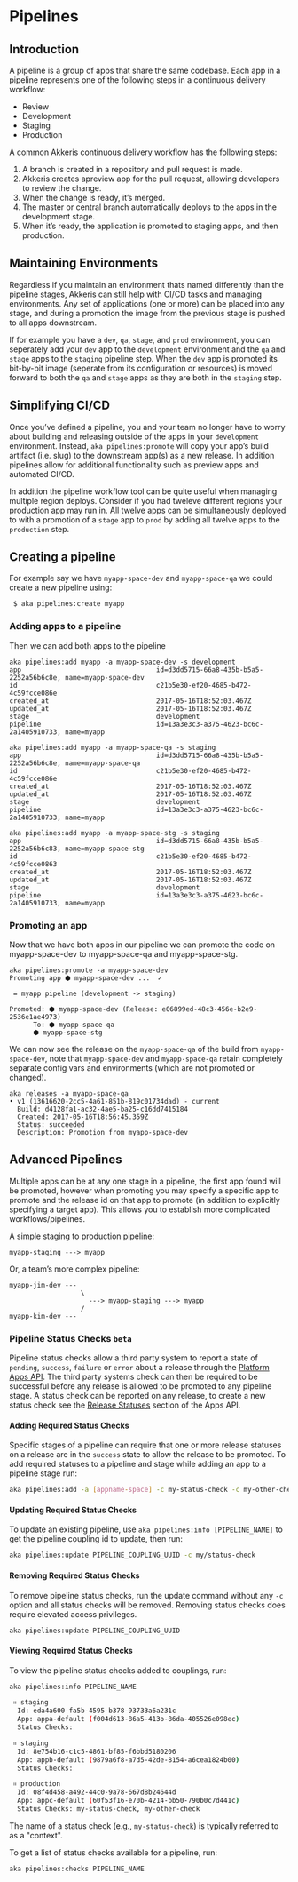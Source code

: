 # Pipelines

<!-- toc -->

## Introduction

A pipeline is a group of apps that share the same codebase. Each app in a pipeline represents one of the following steps in a continuous delivery workflow:

* Review
* Development
* Staging
* Production

A common Akkeris continuous delivery workflow has the following steps:

1. A branch is created in a repository and pull request is made.
2. Akkeris creates apreview app for the pull request, allowing developers to review the change.
3. When the change is ready, it’s merged.
4. The master or central branch automatically deploys to the apps in the development stage.
5. When it’s ready, the application is promoted to staging apps, and then production.

## Maintaining Environments

Regardless if you maintain an environment thats named differently than the pipeline stages, Akkeris can still help with CI/CD tasks and managing environments. Any set of applications (one or more) can be placed into any stage, and during a promotion the image from the previous stage is pushed to all apps downstream. 

If for example you have a `dev`, `qa`, `stage`, and `prod` environment, you can seperately add your `dev` app to the `development` environment and the `qa` and `stage` apps to the `staging` pipeline step.  When the `dev` app is promoted its bit-by-bit image (seperate from its configuration or resources) is moved forward to both the `qa` and `stage` apps as they are both in the `staging` step. 

## Simplifying CI/CD

Once you’ve defined a pipeline, you and your team no longer have to worry about building and releasing outside of the apps in your `development` environment. Instead, `aka pipelines:promote` will copy your app’s build artifact (i.e. slug) to the downstream app(s) as a new release. In addition pipelines allow for additional functionality such as preview apps and automated CI/CD.

In addition the pipeline workflow tool can be quite useful when managing multiple region deploys.  Consider if you had tweleve different regions your production app may run in. All twelve apps can be simultaneously deployed to with a promotion of a `stage` app to `prod` by adding all twelve apps to the `production` step.

## Creating a pipeline

For example say we have `myapp-space-dev` and `myapp-space-qa` we could create a new pipeline using:

```shell
 $ aka pipelines:create myapp
```

### Adding apps to a pipeline

Then we can add both apps to the pipeline

```shell
aka pipelines:add myapp -a myapp-space-dev -s development
app                                  id=d3dd5715-66a8-435b-b5a5-2252a56b6c8e, name=myapp-space-dev
id                                   c21b5e30-ef20-4685-b472-4c59fcce086e
created_at                           2017-05-16T18:52:03.467Z
updated_at                           2017-05-16T18:52:03.467Z
stage                                development
pipeline                             id=13a3e3c3-a375-4623-bc6c-2a1405910733, name=myapp
```
```shell
aka pipelines:add myapp -a myapp-space-qa -s staging
app                                  id=d3dd5715-66a8-435b-b5a5-2252a56b6c8e, name=myapp-space-qa
id                                   c21b5e30-ef20-4685-b472-4c59fcce086e
created_at                           2017-05-16T18:52:03.467Z
updated_at                           2017-05-16T18:52:03.467Z
stage                                development
pipeline                             id=13a3e3c3-a375-4623-bc6c-2a1405910733, name=myapp
```
```shell
aka pipelines:add myapp -a myapp-space-stg -s staging
app                                  id=d3dd5715-66a8-435b-b5a5-2252a56b6c83, name=myapp-space-stg
id                                   c21b5e30-ef20-4685-b472-4c59fcce0863
created_at                           2017-05-16T18:52:03.467Z
updated_at                           2017-05-16T18:52:03.467Z
stage                                development
pipeline                             id=13a3e3c3-a375-4623-bc6c-2a1405910733, name=myapp
```

### Promoting an app

Now that we have both apps in our pipeline we can promote the code on myapp-space-dev to myapp-space-qa and myapp-space-stg.

```shell
aka pipelines:promote -a myapp-space-dev
Promoting app ⬢ myapp-space-dev ...  ✓ 

 = myapp pipeline (development -> staging)

Promoted: ⬢ myapp-space-dev (Release: e06899ed-48c3-456e-b2e9-2536e1ae4973)
      To: ⬢ myapp-space-qa 
	  ⬢ myapp-space-stg 
```

We can now see the release on the `myapp-space-qa` of the build from `myapp-space-dev`, note that `myapp-space-dev` and `myapp-space-qa` retain completely separate config vars and environments (which are not promoted or changed).

```shell
aka releases -a myapp-space-qa
• v1 (13616620-2cc5-4a61-851b-819c01734dad) - current
  Build: d4128fa1-ac32-4ae5-ba25-c16dd7415184
  Created: 2017-05-16T18:56:45.359Z
  Status: succeeded
  Description: Promotion from myapp-space-dev
```


## Advanced Pipelines

Multiple apps can be at any one stage in a pipeline, the first app found will be promoted, however when promoting you may specify a specific app to promote and the release id on that app to promote (in addition to explicitly specifying a target app).  This allows you to establish more complicated workflows/pipelines.

A simple staging to production pipeline:

```
myapp-staging ---> myapp
```

Or, a team’s more complex pipeline:

```
myapp-jim-dev ---
                  \
                    ---> myapp-staging ---> myapp
                  /
myapp-kim-dev ---
```

### Pipeline Status Checks `beta`

Pipeline status checks allow a third party system to report a state of `pending`, `success`, `failure` or `error` about a release through the [Platform Apps API](/architecture/apps-api/Release-Statuses.md). The third party systems check can then be required to be successful before any release is allowed to be promoted to any pipeline stage. A status check can be reported on any release, to create a new status check see the [Release Statuses](/architecture/apps-api/Release-Statuses.md) section of the Apps API.  

#### Adding Required Status Checks

Specific stages of a pipeline can require that one or more release statuses on a release are in the `success` state to allow the release to be promoted. To add required statuses to a pipeline and stage while adding an app to a pipeline stage run:

```bash
aka pipelines:add -a [appname-space] -c my-status-check -c my-other-check -s staging`
```
#### Updating Required Status Checks

To update an existing pipeline, use `aka pipelines:info [PIPELINE_NAME]` to get the pipeline coupling id to update, then run:

```bash
aka pipelines:update PIPELINE_COUPLING_UUID -c my/status-check
```

#### Removing Required Status Checks


To remove pipeline status checks, run the update command without any `-c` option and all status checks will be removed. Removing status checks does require elevated access privileges.

```bash
aka pipelines:update PIPELINE_COUPLING_UUID
```

#### Viewing Required Status Checks

To view the pipeline status checks added to couplings, run:

```bash
aka pipelines:info PIPELINE_NAME

 ᱿ staging
  Id: eda4a600-fa5b-4595-b378-93733a6a231c
  App: appa-default (f004d613-86a5-413b-86da-405526e098ec)
  Status Checks: 

 ᱿ staging
  Id: 8e754b16-c1c5-4861-bf85-f6bbd5180206
  App: appb-default (9879a6f8-a7d5-42de-8154-a6cea1824b00)
  Status Checks: 

 ᱿ production
  Id: 08f4d458-a492-44c0-9a78-667d8b24644d
  App: appc-default (60f53f16-e70b-4214-bb50-790b0c7d441c)
  Status Checks: my-status-check, my-other-check
```

The name of a status check (e.g., `my-status-check`) is typically referred to as a "context". 

To get a list of status checks available for a pipeline, run:

```bash
aka pipelines:checks PIPELINE_NAME
```




